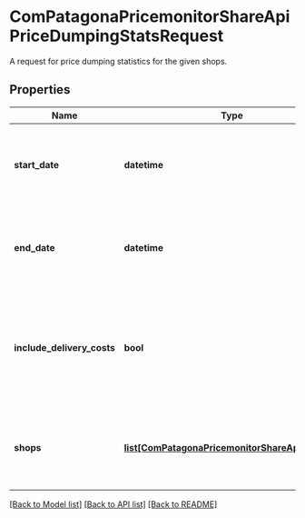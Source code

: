 # ComPatagonaPricemonitorShareApiPriceDumpingStatsRequest

A request for price dumping statistics for the given shops.
## Properties
Name | Type | Description | Notes
------------ | ------------- | ------------- | -------------
**start_date** | **datetime** | Start of the timerange in which we search for price dumping events | 
**end_date** | **datetime** | End of the timerange in which we search for price dumping events | 
**include_delivery_costs** | **bool** | Indicates if we consider price + delivery cost to detect price changes or only price | 
**shops** | [**list[ComPatagonaPricemonitorShareApiShopV3]**](ComPatagonaPricemonitorShareApiShopV3.md) | Specifies for which shops we detect price dumping events | 

[[Back to Model list]](../README.md#documentation-for-models) [[Back to API list]](../README.md#documentation-for-api-endpoints) [[Back to README]](../README.md)



